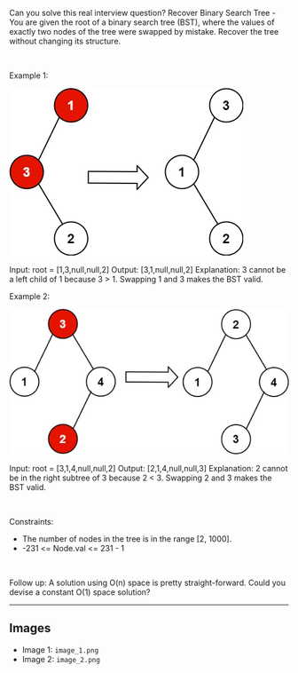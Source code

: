 Can you solve this real interview question? Recover Binary Search Tree - You are given the root of a binary search tree (BST), where the values of exactly two nodes of the tree were swapped by mistake. Recover the tree without changing its structure.

 

Example 1:

![Example 1](./image_1.png)


Input: root = [1,3,null,null,2]
Output: [3,1,null,null,2]
Explanation: 3 cannot be a left child of 1 because 3 > 1. Swapping 1 and 3 makes the BST valid.


Example 2:

![Example 2](./image_2.png)


Input: root = [3,1,4,null,null,2]
Output: [2,1,4,null,null,3]
Explanation: 2 cannot be in the right subtree of 3 because 2 < 3. Swapping 2 and 3 makes the BST valid.


 

Constraints:

 * The number of nodes in the tree is in the range [2, 1000].
 * -231 <= Node.val <= 231 - 1

 

Follow up: A solution using O(n) space is pretty straight-forward. Could you devise a constant O(1) space solution?

---

## Images

- Image 1: `image_1.png`
- Image 2: `image_2.png`

